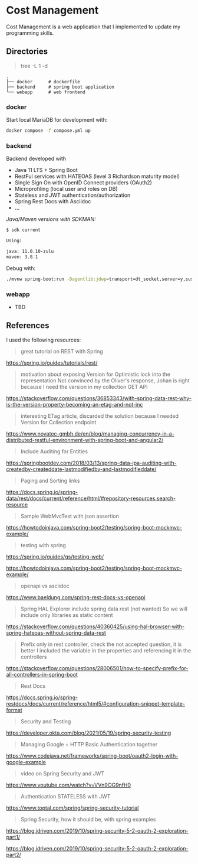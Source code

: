 # Cost Management

Cost Management is a web application that I implemented to update my programming skills.

## Directories
> tree -L 1 -d
```
.
├── docker      # dockerfile
├── backend     # spring boot application
└── webapp      # web frontend
```

### docker

Start local MariaDB for development with:

```bash
docker compose -f compose.yml up
```

### backend

Backend developed with

- Java 11 LTS + Spring Boot
- RestFul services with HATEOAS (level 3 Richardson maturity model)
- Single Sign On with OpenID Connect providers (OAuth2)
- Microprofiling (local user and roles on DB)
- Stateless and JWT authentication/authorization
- Spring Rest Docs with Asciidoc
- ...

*Java/Maven versions with SDKMAN:*

```bash
$ sdk current

Using:

java: 11.0.10-zulu
maven: 3.8.1
```

Debug with:

```bash
./mvnw spring-boot:run -Dagentlib:jdwp=transport=dt_socket,server=y,suspend=n,address=8000
```


### webapp

- TBD

## References

I used the following resources:

> great tutorial on REST with Spring

https://spring.io/guides/tutorials/rest/

> motivation about exposing Version for Optimistic lock into the representation
> Not convinced by the Oliver's response, Johan is right because I need the version in
> my collection GET API

https://stackoverflow.com/questions/36853343/with-spring-data-rest-why-is-the-version-property-becoming-an-etag-and-not-inc

> interesting ETag article, discarded the solution because I needed Version for Collection endpoint

https://www.novatec-gmbh.de/en/blog/managing-concurrency-in-a-distributed-restful-environment-with-spring-boot-and-angular2/

> Include Auditing for Entities

https://springbootdev.com/2018/03/13/spring-data-jpa-auditing-with-createdby-createddate-lastmodifiedby-and-lastmodifieddate/

> Paging and Sorting links

https://docs.spring.io/spring-data/rest/docs/current/reference/html/#repository-resources.search-resource

> Sample WebMvcTest with json assertion 

https://howtodoinjava.com/spring-boot2/testing/spring-boot-mockmvc-example/

> testing with spring

https://spring.io/guides/gs/testing-web/

https://howtodoinjava.com/spring-boot2/testing/spring-boot-mockmvc-example/

> openapi vs asciidoc

https://www.baeldung.com/spring-rest-docs-vs-openapi

> Spring HAL Explorer include spring data rest (not wanted)
> So we will include only libraries as static content

https://stackoverflow.com/questions/40360425/using-hal-browser-with-spring-hateoas-without-spring-data-rest

> Prefix only in rest controller, check the not accepted question, it is better
> I included the variable in the properties and referencing it in the controllers

https://stackoverflow.com/questions/28006501/how-to-specify-prefix-for-all-controllers-in-spring-boot

> Rest Docs

https://docs.spring.io/spring-restdocs/docs/current/reference/html5/#configuration-snippet-template-format

> Security and Testing

https://developer.okta.com/blog/2021/05/19/spring-security-testing

> Managing Google + HTTP Basic Authentication together

https://www.codejava.net/frameworks/spring-boot/oauth2-login-with-google-example

> video on Spring Security and JWT

https://www.youtube.com/watch?v=VVn9OG9nfH0

> Authentication STATELESS with JWT

https://www.toptal.com/spring/spring-security-tutorial

> Spring Security, how it should be, with spring examples

https://blog.jdriven.com/2019/10/spring-security-5-2-oauth-2-exploration-part1/

https://blog.jdriven.com/2019/10/spring-security-5-2-oauth-2-exploration-part2/









